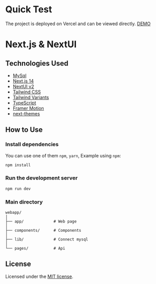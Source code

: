# Quick Test

The project is deployed on Vercel and can be viewed directly.
[DEMO](https://webapp-silk.vercel.app/)


# Next.js & NextUI 


## Technologies Used
- [MySql](https://www.mysql.com/)
- [Next.js 14](https://nextjs.org/docs/getting-started)
- [NextUI v2](https://nextui.org/)
- [Tailwind CSS](https://tailwindcss.com/)
- [Tailwind Variants](https://tailwind-variants.org)
- [TypeScript](https://www.typescriptlang.org/)
- [Framer Motion](https://www.framer.com/motion/)
- [next-themes](https://github.com/pacocoursey/next-themes)

## How to Use

### Install dependencies

You can use one of them `npm`, `yarn`, Example using `npm`:

```bash
npm install
```

### Run the development server

```bash
npm run dev
```


### Main directory

```
webapp/
│
├── app/             # Web page
│
├── components/      # Components
│
├── lib/             # Connect mysql
│
└── pages/           # Api
```

## License

Licensed under the [MIT license](https://github.com/nextui-org/next-app-template/blob/main/LICENSE).
